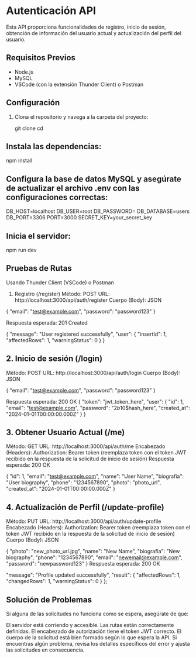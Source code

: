 # Autenticación API

Esta API proporciona funcionalidades de registro, inicio de sesión, obtención de información del usuario actual y actualización del perfil del usuario.

## Requisitos Previos

- Node.js
- MySQL
- VSCode (con la extensión Thunder Client) o Postman

## Configuración

1. Clona el repositorio y navega a la carpeta del proyecto:

   git clone <repositorio>
   cd <proyecto>

## Instala las dependencias: 
npm install

## Configura la base de datos MySQL y asegúrate de actualizar el archivo .env con las configuraciones correctas:

DB_HOST=localhost
DB_USER=root
DB_PASSWORD=
DB_DATABASE=users
DB_PORT=3306
PORT=3000
SECRET_KEY=your_secret_key
## Inicia el servidor:

npm run dev

## Pruebas de Rutas
Usando Thunder Client (VSCode) o Postman
1. Registro (/register)
Método: POST 
URL: http://localhost:3000/api/auth/register
Cuerpo (Body): JSON

{
  "email": "test@example.com",
  "password": "password123"
}

Respuesta esperada: 201 Created

{
  "message": "User registered successfully",
  "user": {
    "insertId": 1,
    "affectedRows": 1,
    "warningStatus": 0
  }
}
## 2. Inicio de sesión (/login)
Método: POST
URL: http://localhost:3000/api/auth/login
Cuerpo (Body): JSON

{
  "email": "test@example.com",
  "password": "password123"
}

Respuesta esperada: 200 OK
{
  "token": "jwt_token_here",
  "user": {
    "id": 1,
    "email": "test@example.com",
    "password": "$2b$10$hash_here",
    "created_at": "2024-01-01T00:00:00.000Z"
  }
}
## 3. Obtener Usuario Actual (/me)
Método: GET
URL: http://localhost:3000/api/auth/me
Encabezado (Headers):
Authorization: Bearer token (reemplaza token con el token JWT recibido en la respuesta de la solicitud de inicio de sesión)
Respuesta esperada: 200 OK

{
  "id": 1,
  "email": "test@example.com",
  "name": "User Name",
  "biografia": "User biography",
  "phone": "1234567890",
  "photo": "photo_url",
  "created_at": "2024-01-01T00:00:00.000Z"
}

## 4. Actualización de Perfil (/update-profile)
Método: PUT
URL: http://localhost:3000/api/auth/update-profile
Encabezado (Headers):
Authorization: Bearer token (reemplaza token con el token JWT recibido en la respuesta de la solicitud de inicio de sesión)
Cuerpo (Body): JSON

{
  "photo": "new_photo_url.jpg",
  "name": "New Name",
  "biografia": "New biography",
  "phone": "1234567890",
  "email": "newemail@example.com",
  "password": "newpassword123"
}
Respuesta esperada: 200 OK

  "message": "Profile updated successfully",
  "result": {
    "affectedRows": 1,
    "changedRows": 1,
    "warningStatus": 0
  }
};
## Solución de Problemas
Si alguna de las solicitudes no funciona como se espera, asegúrate de que:

El servidor está corriendo y accesible.
Las rutas están correctamente definidas.
El encabezado de autorización tiene el token JWT correcto.
El cuerpo de la solicitud está bien formado según lo que espera la API.
Si encuentras algún problema, revisa los detalles específicos del error y ajusta las solicitudes en consecuencia.